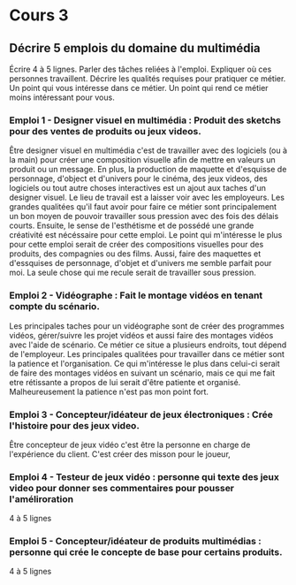# Cours 3
## Décrire 5 emplois du domaine du multimédia
Écrire 4 à 5 lignes. Parler des tâches reliées à l'emploi. Expliquer où ces personnes travaillent. Décrire les qualités requises pour pratiquer ce métier. Un point qui vous intéresse dans ce métier. Un point qui rend ce métier moins intéressant pour vous.

### Emploi 1 - Designer visuel en multimédia : Produit des sketchs pour des ventes de produits ou jeux videos.

Être designer visuel en multimédia c'est de travailler avec des logiciels (ou à la main) pour créer une composition visuelle afin de mettre en valeurs un produit ou un message. En plus, la production de maquette et d'esquisse de personnage, d'object et d'univers pour le cinéma, des jeux videos, des logiciels ou tout autre choses interactives est un ajout aux taches d'un designer visuel. Le lieu de travail est a laisser voir avec les employeurs. Les grandes qualitées qu'il faut avoir pour faire ce métier sont principalement un bon moyen de pouvoir travailler sous pression avec des fois des délais courts. Ensuite, le sense de l'esthétisme et de possédé une grande créativité est nécéssaire pour cette emploi. Le point qui m'intéresse le plus pour cette emploi serait de créer des compositions visuelles pour des produits, des compagnies ou des films. Aussi, faire des maquettes et d'essquises de personnage, d'objet et d'univers me semble parfait pour moi. La seule chose qui me recule serait de travailler sous pression.

### Emploi 2 - Vidéographe : Fait le montage vidéos en tenant compte du scénario.

Les principales taches pour un vidéographe sont de créer des programmes vidéos, gérer/suivre les projet vidéos et aussi faire des montages vidéos avec l'aide de scénario. Ce métier ce situe a plusieurs endroits, tout dépend de l'employeur. Les principales qualitées pour travailler dans ce métier sont la patience et l'organisation. Ce qui m'intéresse le plus dans celui-ci serait de faire des montages vidéos en suivant un scénario, mais ce qui me fait etre rétissante a propos de lui serait d'être patiente et organisé. Malheureusement la patience n'est pas mon point fort.

### Emploi 3 - Concepteur/idéateur de jeux électroniques : Crée l'histoire pour des jeux video.

Être concepteur de jeux vidéo c'est être la personne en charge de l'expérience du client. C'est créer des misson pour le joueur, 

### Emploi 4 - Testeur de jeux vidéo : personne qui texte des jeux video pour donner ses commentaires pour pousser l'améliroration

4 à 5 lignes

### Emploi 5 - Concepteur/idéateur de produits multimédias : personne qui crée le concepte de base pour certains produits.

4 à 5 lignes

